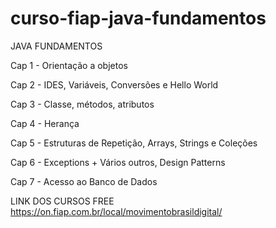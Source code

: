 # curso-fiap-java-fundamentos

JAVA FUNDAMENTOS

Cap 1 - Orientação a objetos    	   	   

Cap 2 - IDES, Variáveis, Conversões e Hello World   

Cap 3 - Classe, métodos, atributos      	

Cap 4 - Herança    	   	   

Cap 5 - Estruturas de Repetição, Arrays, Strings e Coleções   

Cap 6 - Exceptions + Vários outros, Design Patterns 

Cap 7 - Acesso ao Banco de Dados    	   	   


LINK DOS CURSOS FREE https://on.fiap.com.br/local/movimentobrasildigital/
